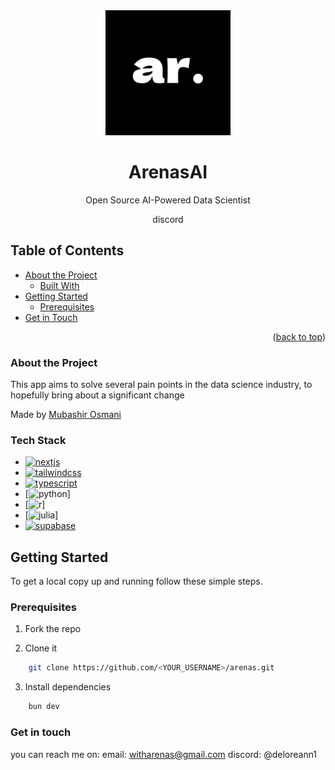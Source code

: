 <div align="center">
    <div align="center">
    <img src="public/assets/ar-dark.png" width="200" alt="arenas-logo" />
    </div>
    <h1 align="center">ArenasAI</h1>
    <p align="center">Open Source AI-Powered Data Scientist</p>
    <div align="center"><p>discord</p></div>
</div>

## Table of Contents

- [About the Project](#about-the-project)
  - [Built With](#built-with)
- [Getting Started](#getting-started)
  - [Prerequisites](#prerequisites)
- [Get in Touch](#get-in-touch)

<p align="right">(<a href="#readme-top">back to top</a>)</p>

### About the Project

This app aims to solve several pain points in the data science industry, to hopefully bring about a significant change 

Made by [Mubashir Osmani](https://github.com/mubashir1osmani)


### Tech Stack

- [![nextjs][nextjs]][nextjs-url]
- [![tailwindcss][tailwindcss]][tailwindcss-url]
- [![typescript][typescript]][typescripturl]
- [![python][python]]
- [![r][r]]
- [![julia][julia]]
- [![supabase][supabase]][supabaseurl]

## Getting Started

To get a local copy up and running follow these simple steps.

### Prerequisites

1. Fork the repo

2. Clone it
```sh
    git clone https://github.com/<YOUR_USERNAME>/arenas.git
```

3. Install dependencies
```sh
    bun dev
```

### Get in touch
you can reach me on:
email: witharenas@gmail.com
discord: @deloreann1



[typescript]: https://img.shields.io/badge/typescript-%23007ACC.svg?style=for-the-badge&logo=typescript&logoColor=white
[typescripturl]: https://www.typescriptlang.org/
[vercel]: https://img.shields.io/badge/Vercel-%23000000.svg?style=for-the-badge&logo=vercel&logoColor=white
[vercel-url]: https://vercel.com/
[nextjs]: https://img.shields.io/badge/Next.js-%23000000.svg?style=for-the-badge&logo=next.js&logoColor=white
[nextjs-url]: https://nextjs.org/
[tailwindcss]: https://img.shields.io/badge/Tailwind_CSS-%231a202c.svg?style=for-the-badge&logo=tailwind-css&logoColor=white
[tailwindcss-url]: https://tailwindcss.com/

[python]: https://img.shields.io/badge/python-%233776AB.svg?style=for-the-badge&logo=python&logoColor=white
[r]: https://img.shields.io/badge/R-%23276DC2.svg?style=for-the-badge&logo=r&logoColor=white
[julia]: https://img.shields.io/badge/julia-%235A0D8E.svg?style=for-the-badge&logo=julia&logoColor=white
[supabase]: https://img.shields.io/badge/Supabase-%233ECF8E.svg?style=for-the-badge&logo=supabase&logoColor=white
[supabaseurl]: https://supabase.com
[discord]: https://img.shields.io/badge/discord-%235865F2.svg?style=for-the-badge&logo=discord&logoColor=white
[discordurl]: https://discord.gg/spZ5yucbnn 